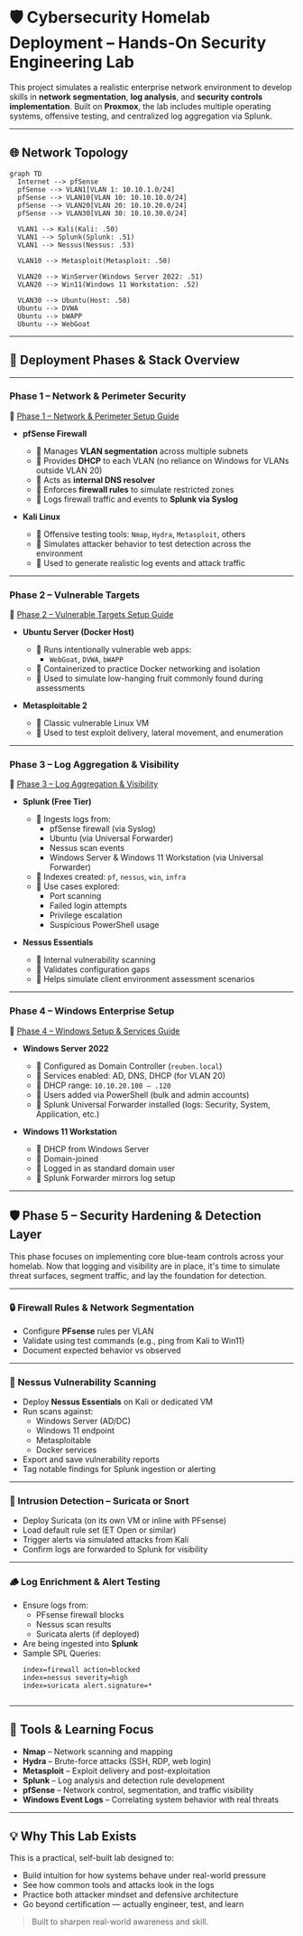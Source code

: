 # 🛡️ Cybersecurity Homelab Deployment – Hands-On Security Engineering Lab

This project simulates a realistic enterprise network environment to develop skills in **network segmentation**, **log analysis**, and **security controls implementation**. Built on **Proxmox**, the lab includes multiple operating systems, offensive testing, and centralized log aggregation via Splunk.

---

## 🌐 Network Topology

```mermaid
graph TD
  Internet --> pfSense
  pfSense --> VLAN1[VLAN 1: 10.10.1.0/24]
  pfSense --> VLAN10[VLAN 10: 10.10.10.0/24]
  pfSense --> VLAN20[VLAN 20: 10.10.20.0/24]
  pfSense --> VLAN30[VLAN 30: 10.10.30.0/24]

  VLAN1 --> Kali(Kali: .50)
  VLAN1 --> Splunk(Splunk: .51)
  VLAN1 --> Nessus(Nessus: .53)

  VLAN10 --> Metasploit(Metasploit: .50)

  VLAN20 --> WinServer(Windows Server 2022: .51)
  VLAN20 --> Win11(Windows 11 Workstation: .52)

  VLAN30 --> Ubuntu(Host: .50)
  Ubuntu --> DVWA
  Ubuntu --> bWAPP
  Ubuntu --> WebGoat
```

---

## 🔧 Deployment Phases & Stack Overview

---

### Phase 1 – Network & Perimeter Security  
📘 [Phase 1 – Network & Perimeter Setup Guide](./phase-1-network.md)

- **pfSense Firewall**
  - 🔹 Manages **VLAN segmentation** across multiple subnets
  - 🔹 Provides **DHCP** to each VLAN (no reliance on Windows for VLANs outside VLAN 20)
  - 🔹 Acts as **internal DNS resolver**
  - 🔹 Enforces **firewall rules** to simulate restricted zones
  - 🔹 Logs firewall traffic and events to **Splunk via Syslog**

- **Kali Linux**
  - 🔹 Offensive testing tools: `Nmap`, `Hydra`, `Metasploit`, others
  - 🔹 Simulates attacker behavior to test detection across the environment
  - 🔹 Used to generate realistic log events and attack traffic

---

### Phase 2 – Vulnerable Targets  
📘 [Phase 2 – Vulnerable Targets Setup Guide](./phase-2-vulnerable-targets.md)

- **Ubuntu Server (Docker Host)**
  - 🔹 Runs intentionally vulnerable web apps:
    - `WebGoat`, `DVWA`, `bWAPP`
  - 🔹 Containerized to practice Docker networking and isolation
  - 🔹 Used to simulate low-hanging fruit commonly found during assessments

- **Metasploitable 2**
  - 🔹 Classic vulnerable Linux VM
  - 🔹 Used to test exploit delivery, lateral movement, and enumeration

---

### Phase 3 – Log Aggregation & Visibility  
📘 [Phase 3 – Log Aggregation & Visibility](./phase-3-splunk-visibility.md)

- **Splunk (Free Tier)**
  - 🔹 Ingests logs from:
    - pfSense firewall (via Syslog)
    - Ubuntu (via Universal Forwarder)
    - Nessus scan events
    - Windows Server & Windows 11 Workstation (via Universal Forwarder)
  - 🔹 Indexes created: `pf`, `nessus`, `win`, `infra`
  - 🔹 Use cases explored:
    - Port scanning
    - Failed login attempts
    - Privilege escalation
    - Suspicious PowerShell usage

- **Nessus Essentials**
  - 🔹 Internal vulnerability scanning
  - 🔹 Validates configuration gaps
  - 🔹 Helps simulate client environment assessment scenarios

---

### Phase 4 – Windows Enterprise Setup  
📘 [Phase 4 – Windows Setup & Services Guide](./phase4-WindowsServ-AD.md)

- **Windows Server 2022**
  - 🔹 Configured as Domain Controller (`reuben.local`)
  - 🔹 Services enabled: AD, DNS, DHCP (for VLAN 20)
  - 🔹 DHCP range: `10.10.20.100 – .120`
  - 🔹 Users added via PowerShell (bulk and admin accounts)
  - 🔹 Splunk Universal Forwarder installed (logs: Security, System, Application, etc.)

- **Windows 11 Workstation**
  - 🔹 DHCP from Windows Server
  - 🔹 Domain-joined
  - 🔹 Logged in as standard domain user
  - 🔹 Splunk Forwarder mirrors log setup
---

## 🛡️ Phase 5 – Security Hardening & Detection Layer

This phase focuses on implementing core blue-team controls across your homelab. Now that logging and visibility are in place, it's time to simulate threat surfaces, segment traffic, and lay the foundation for detection.

---

### 🔒 Firewall Rules & Network Segmentation

- Configure **PFsense** rules per VLAN
- Validate using test commands (e.g., ping from Kali to Win11)
- Document expected behavior vs observed

---

### 🐍 Nessus Vulnerability Scanning

- Deploy **Nessus Essentials** on Kali or dedicated VM
- Run scans against:
  - Windows Server (AD/DC)
  - Windows 11 endpoint
  - Metasploitable
  - Docker services
- Export and save vulnerability reports
- Tag notable findings for Splunk ingestion or alerting

---

### 🧠 Intrusion Detection – Suricata or Snort

- Deploy Suricata (on its own VM or inline with PFsense)
- Load default rule set (ET Open or similar)
- Trigger alerts via simulated attacks from Kali
- Confirm logs are forwarded to Splunk for visibility

---

### 🪵 Log Enrichment & Alert Testing

- Ensure logs from:
  - PFsense firewall blocks
  - Nessus scan results
  - Suricata alerts (if deployed)
- Are being ingested into **Splunk**
- Sample SPL Queries:
  ```spl
  index=firewall action=blocked
  index=nessus severity=high
  index=suricata alert.signature=*


---

## 🧪 Tools & Learning Focus

- **Nmap** – Network scanning and mapping
- **Hydra** – Brute-force attacks (SSH, RDP, web login)
- **Metasploit** – Exploit delivery and post-exploitation
- **Splunk** – Log analysis and detection rule development
- **pfSense** – Network control, segmentation, and traffic visibility
- **Windows Event Logs** – Correlating system behavior with real threats

---

## 💡 Why This Lab Exists

This is a practical, self-built lab designed to:

- Build intuition for how systems behave under real-world pressure
- See how common tools and attacks look in the logs
- Practice both attacker mindset and defensive architecture
- Go beyond certification — actually engineer, test, and learn

> Built to sharpen real-world awareness and skill.
